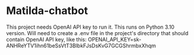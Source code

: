 # Matilda-chatbot

This project needs OpenAI API key to run it. This runs on Python 3.10 version. Will need to create a .env file in the project's directory that should contain OpenAI API key, like this: OPENAI_API_KEY=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

